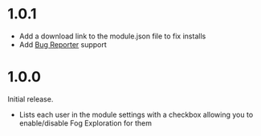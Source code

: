 # 1.0.1

* Add a download link to the module.json file to fix installs
* Add [Bug Reporter](https://www.foundryvtt-hub.com/package/bug-reporter/) support

# 1.0.0

Initial release.

* Lists each user in the module settings with a checkbox allowing you to enable/disable Fog Exploration for them